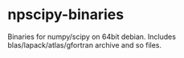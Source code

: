 npscipy-binaries
================

Binaries for numpy/scipy on 64bit debian.  Includes blas/lapack/atlas/gfortran archive and so files.